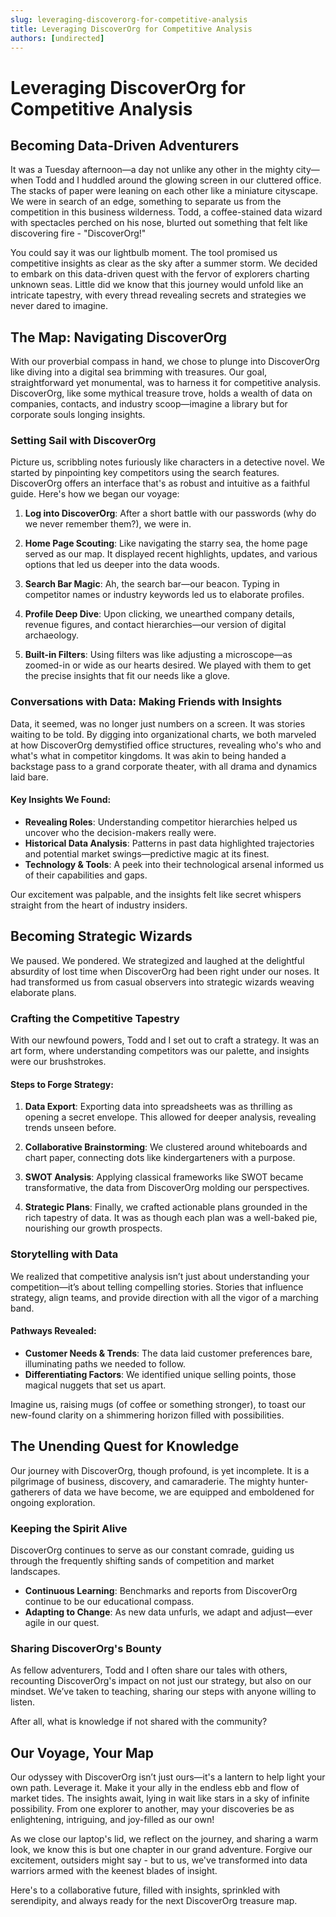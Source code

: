 ```yaml
---
slug: leveraging-discoverorg-for-competitive-analysis
title: Leveraging DiscoverOrg for Competitive Analysis
authors: [undirected]
---
```



# Leveraging DiscoverOrg for Competitive Analysis

## Becoming Data-Driven Adventurers

It was a Tuesday afternoon—a day not unlike any other in the mighty city—when Todd and I huddled around the glowing screen in our cluttered office. The stacks of paper were leaning on each other like a miniature cityscape. We were in search of an edge, something to separate us from the competition in this business wilderness. Todd, a coffee-stained data wizard with spectacles perched on his nose, blurted out something that felt like discovering fire - "DiscoverOrg!"

You could say it was our lightbulb moment. The tool promised us competitive insights as clear as the sky after a summer storm. We decided to embark on this data-driven quest with the fervor of explorers charting unknown seas. Little did we know that this journey would unfold like an intricate tapestry, with every thread revealing secrets and strategies we never dared to imagine.

## The Map: Navigating DiscoverOrg

With our proverbial compass in hand, we chose to plunge into DiscoverOrg like diving into a digital sea brimming with treasures. Our goal, straightforward yet monumental, was to harness it for competitive analysis. DiscoverOrg, like some mythical treasure trove, holds a wealth of data on companies, contacts, and industry scoop—imagine a library but for corporate souls longing insights.

### Setting Sail with DiscoverOrg

Picture us, scribbling notes furiously like characters in a detective novel. We started by pinpointing key competitors using the search features. DiscoverOrg offers an interface that's as robust and intuitive as a faithful guide. Here's how we began our voyage:

1. **Log into DiscoverOrg**: After a short battle with our passwords (why do we never remember them?), we were in.
   
2. **Home Page Scouting**: Like navigating the starry sea, the home page served as our map. It displayed recent highlights, updates, and various options that led us deeper into the data woods.

3. **Search Bar Magic**: Ah, the search bar—our beacon. Typing in competitor names or industry keywords led us to elaborate profiles.

4. **Profile Deep Dive**: Upon clicking, we unearthed company details, revenue figures, and contact hierarchies—our version of digital archaeology.

5. **Built-in Filters**: Using filters was like adjusting a microscope—as zoomed-in or wide as our hearts desired. We played with them to get the precise insights that fit our needs like a glove.

### Conversations with Data: Making Friends with Insights

Data, it seemed, was no longer just numbers on a screen. It was stories waiting to be told. By digging into organizational charts, we both marveled at how DiscoverOrg demystified office structures, revealing who's who and what's what in competitor kingdoms. It was akin to being handed a backstage pass to a grand corporate theater, with all drama and dynamics laid bare.

#### Key Insights We Found:

- **Revealing Roles**: Understanding competitor hierarchies helped us uncover who the decision-makers really were.
- **Historical Data Analysis**: Patterns in past data highlighted trajectories and potential market swings—predictive magic at its finest.
- **Technology & Tools**: A peek into their technological arsenal informed us of their capabilities and gaps.

Our excitement was palpable, and the insights felt like secret whispers straight from the heart of industry insiders.

## Becoming Strategic Wizards

We paused. We pondered. We strategized and laughed at the delightful absurdity of lost time when DiscoverOrg had been right under our noses. It had transformed us from casual observers into strategic wizards weaving elaborate plans.

### Crafting the Competitive Tapestry

With our newfound powers, Todd and I set out to craft a strategy. It was an art form, where understanding competitors was our palette, and insights were our brushstrokes.

#### Steps to Forge Strategy:

1. **Data Export**: Exporting data into spreadsheets was as thrilling as opening a secret envelope. This allowed for deeper analysis, revealing trends unseen before.
   
2. **Collaborative Brainstorming**: We clustered around whiteboards and chart paper, connecting dots like kindergarteners with a purpose.

3. **SWOT Analysis**: Applying classical frameworks like SWOT became transformative, the data from DiscoverOrg molding our perspectives.

4. **Strategic Plans**: Finally, we crafted actionable plans grounded in the rich tapestry of data. It was as though each plan was a well-baked pie, nourishing our growth prospects.

### Storytelling with Data

We realized that competitive analysis isn’t just about understanding your competition—it’s about telling compelling stories. Stories that influence strategy, align teams, and provide direction with all the vigor of a marching band.

#### Pathways Revealed:

- **Customer Needs & Trends**: The data laid customer preferences bare, illuminating paths we needed to follow.
- **Differentiating Factors**: We identified unique selling points, those magical nuggets that set us apart.

Imagine us, raising mugs (of coffee or something stronger), to toast our new-found clarity on a shimmering horizon filled with possibilities.

## The Unending Quest for Knowledge

Our journey with DiscoverOrg, though profound, is yet incomplete. It is a pilgrimage of business, discovery, and camaraderie. The mighty hunter-gatherers of data we have become, we are equipped and emboldened for ongoing exploration.

### Keeping the Spirit Alive

DiscoverOrg continues to serve as our constant comrade, guiding us through the frequently shifting sands of competition and market landscapes.

- **Continuous Learning**: Benchmarks and reports from DiscoverOrg continue to be our educational compass.
- **Adapting to Change**: As new data unfurls, we adapt and adjust—ever agile in our quest.

### Sharing DiscoverOrg's Bounty

As fellow adventurers, Todd and I often share our tales with others, recounting DiscoverOrg's impact on not just our strategy, but also on our mindset. We’ve taken to teaching, sharing our steps with anyone willing to listen.

After all, what is knowledge if not shared with the community?

## Our Voyage, Your Map

Our odyssey with DiscoverOrg isn’t just ours—it's a lantern to help light your own path. Leverage it. Make it your ally in the endless ebb and flow of market tides. The insights await, lying in wait like stars in a sky of infinite possibility. From one explorer to another, may your discoveries be as enlightening, intriguing, and joy-filled as our own!

As we close our laptop's lid, we reflect on the journey, and sharing a warm look, we know this is but one chapter in our grand adventure. Forgive our excitement, outsiders might say - but to us, we've transformed into data warriors armed with the keenest blades of insight.

Here's to a collaborative future, filled with insights, sprinkled with serendipity, and always ready for the next DiscoverOrg treasure map.
